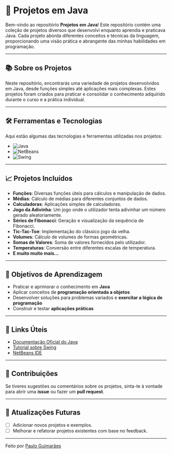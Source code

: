# 🚀 Projetos em Java

Bem-vindo ao repositório **Projetos em Java**! Este repositório contém uma coleção de projetos diversos que desenvolvi enquanto aprendia e praticava Java. Cada projeto aborda diferentes conceitos e técnicas da linguagem, proporcionando uma visão prática e abrangente das minhas habilidades em programação.

---

## 📚 Sobre os Projetos

Neste repositório, encontrarás uma variedade de projetos desenvolvidos em Java, desde funções simples até aplicações mais complexas. Estes projetos foram criados para praticar e consolidar o conhecimento adquirido durante o curso e a prática individual.

---

## 🛠️ Ferramentas e Tecnologias

Aqui estão algumas das tecnologias e ferramentas utilizadas nos projetos:

-   ![Java](https://img.shields.io/badge/Code-Java-informational?style=flat&logo=java&color=007396)
-   ![NetBeans](https://img.shields.io/badge/IDE-NetBeans-informational?style=flat&logo=apache-netbeans&color=1B6AC6)
-   ![Swing](https://img.shields.io/badge/Library-Swing-informational?style=flat&color=6D6D6D)

---

## 📈 Projetos Incluídos

-   **Funções**: Diversas funções úteis para cálculos e manipulação de dados.
-   **Médias**: Cálculo de médias para diferentes conjuntos de dados.
-   **Calculadoras**: Aplicações simples de calculadoras.
-   **Jogo da Adivinha**: Um jogo onde o utilizador tenta adivinhar um número gerado aleatoriamente.
-   **Séries de Fibonacci**: Geração e visualização da sequência de Fibonacci.
-   **Tic-Tac-Toe**: Implementação do clássico jogo da velha.
-   **Volumes**: Cálculo de volumes de formas geométricas.
-   **Somas de Valores**: Soma de valores fornecidos pelo utilizador.
-   **Temperaturas**: Conversão entre diferentes escalas de temperatura.
-   **E muito muito mais...**

---

## 🎯 Objetivos de Aprendizagem

-   Praticar e aprimorar o conhecimento em **Java**
-   Aplicar conceitos de **programação orientada a objetos**
-   Desenvolver soluções para problemas variados e **exercitar a lógica de programação**
-   Construir e testar **aplicações práticas**

---

## 🔗 Links Úteis

-   [Documentação Oficial do Java](https://docs.oracle.com/en/java/)
-   [Tutorial sobre Swing](https://docs.oracle.com/javase/tutorial/uiswing/)
-   [NetBeans IDE](https://netbeans.apache.org/)

---

## 🙌 Contribuições

Se tiveres sugestões ou comentários sobre os projetos, sinta-te à vontade para abrir uma **issue** ou fazer um **pull request**.

---

## 📅 Atualizações Futuras

-   [ ] Adicionar novos projetos e exemplos.
-   [ ] Melhorar e refatorar projetos existentes com base no feedback.

---

Feito por [Paulo Guimarães](https://github.com/Pelinho03)
